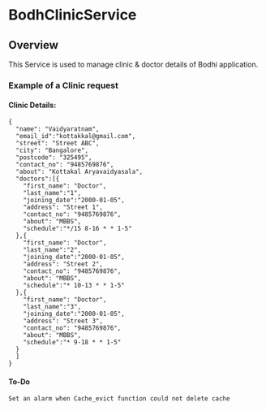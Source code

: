 # BodhClinicService
## Overview
This Service is used to manage clinic & doctor details of Bodhi application.

### Example of a Clinic request
#### Clinic Details:
```
{
  "name": "Vaidyaratnam",
  "email_id":"kottakkal@gmail.com",
  "street": "Street ABC",
  "city": "Bangalore",
  "postcode": "325495",
  "contact_no": "9485769876",
  "about": "Kottakal Aryavaidyasala",
  "doctors":[{
    "first_name": "Doctor",
    "last_name":"1",
    "joining_date":"2000-01-05",
    "address": "Street 1",
    "contact_no": "9485769876",
    "about": "MBBS",
    "schedule":"*/15 8-16 * * 1-5"
  },{
    "first_name": "Doctor",
    "last_name":"2",
    "joining_date":"2000-01-05",
    "address": "Street 2",
    "contact_no": "9485769876",
    "about": "MBBS",
    "schedule":"* 10-13 * * 1-5"
  },{
    "first_name": "Doctor",
    "last_name":"3",
    "joining_date":"2000-01-05",
    "address": "Street 3",
    "contact_no": "9485769876",
    "about": "MBBS",
    "schedule":"* 9-18 * * 1-5"
  }
  ]
}
```
#### To-Do
```
Set an alarm when Cache_evict function could not delete cache
```
